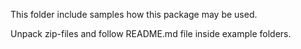 This folder include samples how this package may be used.

Unpack zip-files and follow README.md file inside example folders.
